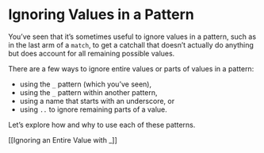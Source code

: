 # Ignoring Values in a Pattern

You’ve seen that it’s sometimes useful to ignore values in a pattern, such as in the last arm of a `match`, to get a catchall that doesn’t actually do anything but does account for all remaining possible values.

There are a few ways to ignore entire values or parts of values in a pattern: 
- using the `_` pattern (which you’ve seen), 
- using the `_` pattern within another pattern, 
- using a name that starts with an underscore, or 
- using `..` to ignore remaining parts of a value.

Let’s explore how and why to use each of these patterns.



[[Ignoring an Entire Value with _]]
